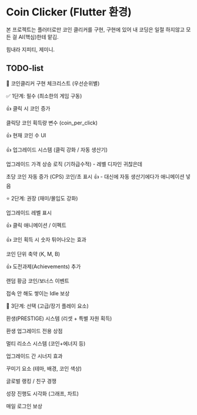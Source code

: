 # Coin Clicker (Flutter 환경)

본 프로젝트는 플러터로만 코인 클리커를 구현, 구현에 있어 내 코딩은 일절 하지않고 모든 걸 AI(핵심)한테 맡김.

힘내라 지피티, 제미니.

## TODO-list

📝 코인클리커 구현 체크리스트 (우선순위별)

✅ 1단계: 필수 (최소한의 게임 구동)

 👍 클릭 시 코인 증가

 클릭당 코인 획득량 변수 (coin_per_click)

 👍 현재 코인 수 UI

 👍 업그레이드 시스템 (클릭 강화 / 자동 생산기)

 업그레이드 가격 상승 로직 (기하급수적) - 레벨 디자인 귀찮은데

 초당 코인 자동 증가 (CPS) 코인/초 표시 👍 - 대신에 자동 생산기에다가 애니메이션 넣음

⭐ 2단계: 권장 (재미/몰입도 강화)

 업그레이드 레벨 표시

 👍 클릭 애니메이션 / 이펙트

 👍 코인 획득 시 숫자 튀어나오는 효과

 코인 단위 축약 (K, M, B)

 👍 도전과제(Achievements) 추가

 랜덤 황금 코인/보너스 이벤트

 접속 안 해도 쌓이는 Idle 보상

🌟 3단계: 선택 (고급/장기 플레이 요소)

 환생(PRESTIGE) 시스템 (리셋 + 특별 자원 획득)

 환생 업그레이드 전용 상점

 멀티 리소스 시스템 (코인+에너지 등)

 업그레이드 간 시너지 효과

 꾸미기 요소 (테마, 배경, 코인 색상)

 글로벌 랭킹 / 친구 경쟁

 성장 진행도 시각화 (그래프, 차트)

 매일 로그인 보상